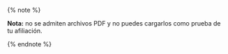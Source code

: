 {% note %}

**Nota:** no se admiten archivos PDF y no puedes cargarlos como prueba de tu afiliación.

{% endnote %}
